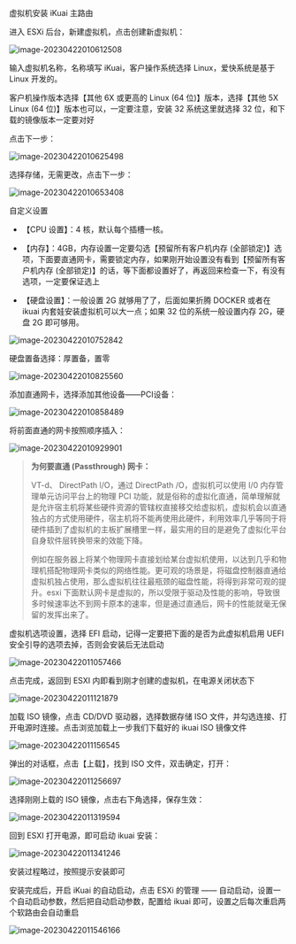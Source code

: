 虚拟机安装 iKuai 主路由

进入 ESXi 后台，新建虚拟机，点击创建新虚拟机：

![image-20230422010612508](./.assets/虚拟机安装iKuai主路由/image-20230422010612508.png)

输入虚拟机名称，名称填写 iKuai，客户操作系统选择 Linux，爱快系统是基于 Linux 开发的。

客户机操作版本选择【其他 6X 或更高的 Linux (64 位)】版本，选择【其他 5X Linux (64 位)】版本也可以，一定要注意，安装 32 系统这里就选择 32 位，和下载的镜像版本一定要对好

点击下一步：

![image-20230422010625498](./.assets/虚拟机安装iKuai主路由/image-20230422010625498.png)

选择存储，无需更改，点击下一步：

![image-20230422010653408](./.assets/虚拟机安装iKuai主路由/image-20230422010653408.png)

自定义设置

- 【CPU 设置】：4 核，默认每个插槽一核。

- 【内存】：4GB，内存设置一定要勾选【预留所有客户机内存 (全部锁定)】选项，下面要直通网卡，需要锁定内存，如果刚开始设置没有看到【预留所有客户机内存 (全部锁定)】的话，等下面都设置好了，再返回来检查一下，有没有选项，一定要保证选上

- 【硬盘设置】：一般设置 2G 就够用了了，后面如果折腾 DOCKER 或者在 ikuai 内套娃安装虚拟机可以大一点；如果 32 位的系统一般设置内存 2G，硬盘 2G 即可够用。

![image-20230422010752842](./.assets/虚拟机安装iKuai主路由/image-20230422010752842.png)

硬盘置备选择：厚置备，置零

![image-20230422010825560](./.assets/虚拟机安装iKuai主路由/image-20230422010825560.png)

添加直通网卡，选择添加其他设备——PCI设备：

![image-20230422010858489](./.assets/虚拟机安装iKuai主路由/image-20230422010858489.png)

将前面直通的网卡按照顺序插入：

![image-20230422010929901](./.assets/虚拟机安装iKuai主路由/image-20230422010929901.png)

> **为何要直通 (Passthrough) 网卡：**
>
> VT-d、 DirectPath l/O，通过 DirectPath /O，虚拟机可以使用 I/0 内存管理单元访问平台上的物理 PCI 功能，就是俗称的虚拟化直通，简单理解就是允许宿主机将某些硬件资源的管辖权直接移交给虚拟机，虚拟机会以直通独占的方式使用硬件，宿主机将不能再使用此硬件，利用效率几乎等同于将硬件插到了虚拟机的主板扩展槽里一样，最实用的目的是避免了虚拟化平台自身软件层转换带来的效能下降。
>
> 例如在服务器上将某个物理网卡直接划给某台虚拟机使用，以达到几乎和物理机搭配物理网卡类似的网络性能。更可观的场景是，将磁盘控制器直通给虚拟机独占使用，那么虚拟机往往最瓶颈的磁盘性能，将得到非常可观的提升。esxi 下面默认网卡是虚拟的，所以受限于驱动及性能的影响，导致很多时候速率达不到网卡原本的速率，但是通过直通后，网卡的性能就毫无保留的发挥出来了。

虚拟机选项设置，选择 EFI 启动，记得一定要把下面的是否为此虚拟机启用 UEFI 安全引导的选项去掉，否则会安装后无法启动

![image-20230422011057466](./.assets/虚拟机安装iKuai主路由/image-20230422011057466.png)

点击完成，返回到 ESXI 内即看到刚才创建的虚拟机，在电源关闭状态下

![image-20230422011121879](./.assets/虚拟机安装iKuai主路由/image-20230422011121879.png)

加载 ISO 镜像，点击 CD/DVD 驱动器，选择数据存储 ISO 文件，并勾选连接、打开电源时连接。点击浏览加载上一步我们下载好的 ikuai ISO 镜像文件

![image-20230422011156545](./.assets/虚拟机安装iKuai主路由/image-20230422011156545.png)

弹出的对话框，点击【上载】，找到 ISO 文件，双击确定，打开：

![image-20230422011256697](./.assets/虚拟机安装iKuai主路由/image-20230422011256697.png)

选择刚刚上载的 ISO 镜像，点击右下角选择，保存生效：

![image-20230422011319594](./.assets/虚拟机安装iKuai主路由/image-20230422011319594.png)

回到 ESXI 打开电源，即可启动 ikuai 安装：

![image-20230422011341246](./.assets/虚拟机安装iKuai主路由/image-20230422011341246.png)

安装过程略过，按照提示安装即可

安装完成后，开启 iKuai 的自动启动，点击 ESXi 的管理 —— 自动启动，设置一个自动启动参数，然后把自动启动参数，配置给 ikuai 即可，设置之后每次重启两个软路由会自动重启

![image-20230422011546166](./.assets/虚拟机安装iKuai主路由/image-20230422011546166.png)